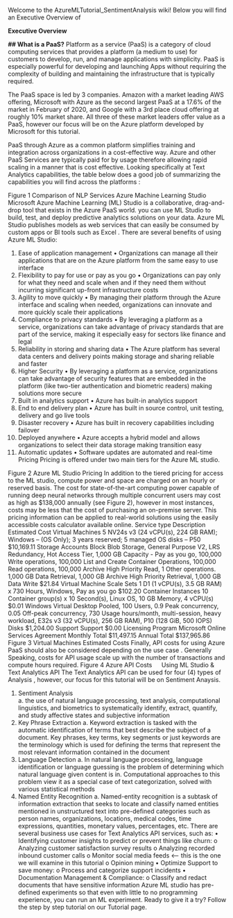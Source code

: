 Welcome to the AzureMLTutorial_SentimentAnalysis wiki! Below you will find an Executive Overview of 

**Executive Overview**

**## What is a PaaS?**
Platform as a service (PaaS) is a category of cloud computing services that provides a platform (a medium to use) for customers to develop, run, and manage applications with simplicity. PaaS is especially powerful for developing and launching Apps without requiring the complexity of building and maintaining the infrastructure that is typically required.

The PaaS space is led by 3 companies. Amazon with a market leading AWS offering, Microsoft with Azure as the second largest  PaaS at a 17.6%  of the market in February of 2020, and Google with a 3rd place cloud offering at roughly 10% market share. All three of these market leaders offer value as a PaaS, however our focus will be on the Azure platform developed by Microsoft for this tutorial.

PaaS through Azure as a common platform simplifies training and integration across organizations in a cost-effective way. Azure and other PaaS Services are typically paid for by usage therefore allowing rapid scaling  in a manner that is cost effective. 
Looking specifically at Text Analytics capabilities, the table below does a good job of summarizing the capabilities you will find across the platforms :
 
Figure 1 Comparison of NLP Services
Azure Machine Learning Studio
Microsoft Azure Machine Learning (ML) Studio is a collaborative, drag-and-drop tool that exists in the Azure PaaS world. you can use ML Studio to build, test, and deploy predictive analytics solutions on your data. Azure ML Studio publishes models as web services that can easily be consumed by custom apps or BI tools such as Excel . 
There are several benefits of using Azure ML Studio: 
1.	Ease of application management
•	Organizations can manage all their applications that are on the Azure platform from the same easy to use interface
2.	Flexibility to pay for use or pay as you go
•	Organizations can pay only for what they need and scale when and if they need them without incurring significant up-front infrastructure costs
3.	Agility to move quickly
•	By managing their platform through the Azure interface and scaling when needed, organizations can innovate and more quickly scale their applications
4.	Compliance to privacy standards
•	By leveraging a platform as a service, organizations can take advantage of privacy standards that are part of the service, making it especially easy for sectors like finance and legal
5.	Reliability in storing and sharing data
•	The Azure platform has several data centers and delivery points making storage and sharing reliable and faster
6.	Higher Security
•	By leveraging a platform as a service, organizations can take advantage of security features that are embedded in the platform (like two-tier authentication and biometric readers) making solutions more secure
7.	Built in analytics support
•	Azure has built-in analytics support
8.	End to end delivery plan
•	Azure has built in source control, unit testing, delivery and go live tools
9.	Disaster recovery
•	Azure has built in recovery capabilities including failover
10.	Deployed anywhere
•	Azure accepts a hybrid model and allows organizations to select their data storage making transition easy
11.	Automatic updates
•	Software updates are automated and real-time
 
Pricing
Pricing is offered under two main tiers  for the Azure ML studio.
 
Figure 2 Azure ML Studio Pricing
In addition to the tiered pricing for access to the ML studio, compute power and space are charged on an hourly or reserved basis. The cost for state-of-the-art computing power capable of running deep neural networks through multiple concurrent users may cost as high as $138,000 annually (see Figure 2), however in most instances, costs may be less that the cost of purchasing an on-premise server. This pricing   information can be applied to real-world solutions using the easily accessible costs calculator available online.
Service type	Description	Estimated Cost
Virtual Machines	5 NV24s v3 (24 vCPU(s), 224 GB RAM); Windows – (OS Only); 3 years reserved; 5 managed OS disks – P50	$10,169.11
Storage Accounts	Block Blob Storage, General Purpose V2, LRS Redundancy, Hot Access Tier, 1,000 GB Capacity - Pay as you go, 100,000 Write operations, 100,000 List and Create Container Operations, 100,000 Read operations, 100,000 Archive High Priority Read, 1 Other operations. 1,000 GB Data Retrieval, 1,000 GB Archive High Priority Retrieval, 1,000 GB Data Write	$21.84
Virtual Machine Scale Sets	1 D1 (1 vCPU(s), 3.5 GB RAM) x 730 Hours, Windows, Pay as you go	$102.20
Container Instances	10 Container group(s) x 10 Second(s), Linux OS, 10 GB Memory, 4 vCPU(s)	$0.01
Windows Virtual Desktop	Pooled, 100 Users, 0.9 Peak concurrency, 0.05 Off-peak concurrency, 730 Usage hours/month, multi-session, heavy workload, E32s v3 (32 vCPU(s), 256 GB RAM), P10 (128 GiB, 500 IOPS) Disks
$1,204.00
Support	Support	$0.00
 	Licensing Program	Microsoft Online Services Agreement
 	Monthly Total	$11,497.15
 	Annual Total	$137,965.86
Figure 3 Virtual Machines Estimated Costs
Finally, API costs for using Azure PaaS should also be considered depending on the use case . Generally Speaking, costs for API usage scale up with the number of transactions and compute hours required.
 Figure 4 Azure API Costs
 
Using ML Studio & Text Analytics API
The Text Analytics API can be used for four (4) types of Analysis , however, our focus for this tutorial will be on Sentiment Anaysis.
1.	Sentiment Analysis  
a.	the use of natural language processing, text analysis, computational linguistics, and biometrics to systematically identify, extract, quantify, and study affective states and subjective information
2.	Key Phrase Extraction 
a.	Keyword extraction is tasked with the automatic identification of terms that best describe the subject of a document. Key phrases, key terms, key segments or just keywords are the terminology which is used for defining the terms that represent the most relevant information contained in the document
3.	Language Detection 
a.	In natural language processing, language identification or language guessing is the problem of determining which natural language given content is in. Computational approaches to this problem view it as a special case of text categorization, solved with various statistical methods
4.	Named Entity Recognition 
a.	Named-entity recognition is a subtask of information extraction that seeks to locate and classify named entities mentioned in unstructured text into pre-defined categories such as person names, organizations, locations, medical codes, time expressions, quantities, monetary values, percentages, etc.
There are several business use cases for Text Analytics API services, such as: 
•	Identifying customer insights to predict or prevent things like churn:
o	Analyzing customer satisfaction survey results 
o	Analyzing recorded inbound customer calls
o	Monitor social media feeds <-- this is the one we will examine in this tutorial
o	Opinion mining
•	Optimize Support to save money:
o	Process and categorize support incidents
•	Documentation Management & Compliance:
o	Classify and redact documents that have sensitive information
Azure ML studio has pre-defined experiments so that even with little to no programming experience, you can run an ML experiment. Ready to give it a try? Follow the step by step tutorial on our Tutorial page.

